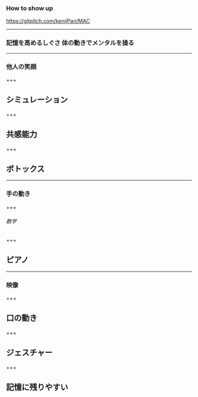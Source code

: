 ### How to show up
https://gitpitch.com/kenjiPan/MAC

---
### 記憶を高めるしぐさ 体の動きでメンタルを操る
---
### 他人の笑顔
+++
## シミュレーション
+++
## 共感能力
+++
## ボトックス
---


### 手の動き
+++
###### 数学
+++
## ピアノ 
---
### 映像
+++
## 口の動き
+++
## ジェスチャー
+++
## 記憶に残りやすい

